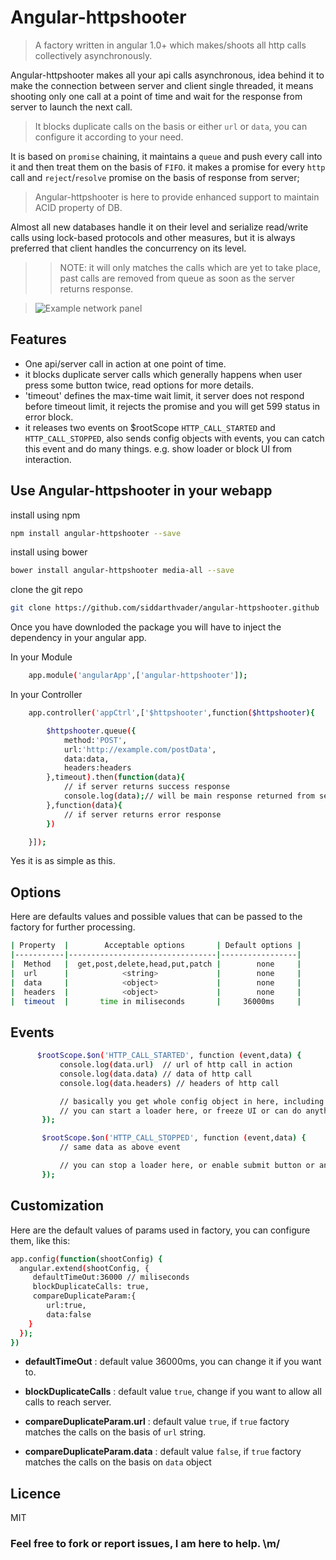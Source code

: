 # Angular-httpshooter
> A factory written in angular 1.0+ which makes/shoots all http calls collectively asynchronously.

Angular-httpshooter makes all your api calls asynchronous, idea behind it to make the connection between server and client single threaded, it means shooting only one call at a point of time and wait for the response from server to launch the next call.

> It blocks duplicate calls on the basis or either `url` or `data`, you can configure it according to your need.

It is based on `promise` chaining, it maintains a `queue` and push every call into it and then treat them on the basis of `FIFO`. it makes a promise for every `http` call and `reject`/`resolve` promise on the basis of response from server;

> Angular-httpshooter is here to provide enhanced support to maintain ACID property of DB.

Almost all new databases handle it on their level and serialize read/write calls using lock-based protocols and other measures, but it is always preferred that client handles the concurrency on its level.

>> NOTE: it will only matches the calls which are yet to take place, past calls are removed from queue as soon as the server returns response.


> ![Example network panel](http://i.imgur.com/7i9FSkZ.png)



## Features

* One api/server call in action at one point of time.
* it blocks duplicate server calls which generally happens when user press some button twice, read options for more details.
* 'timeout' defines the max-time wait limit, it server does not respond before timeout limit, it rejects the promise and you will get 599 status in error block.
* it releases two events on $rootScope `HTTP_CALL_STARTED` and `HTTP_CALL_STOPPED`, also sends config objects with events, you can catch this event and do many things. e.g. show loader or block UI from interaction.


## Use Angular-httpshooter in your webapp

install using npm
```bash
npm install angular-httpshooter --save
```

install using bower
```bash
bower install angular-httpshooter media-all --save
```

clone the git repo

```bash
git clone https://github.com/siddarthvader/angular-httpshooter.github
```

Once you have downloded the package you will have to inject the dependency in your angular app.

In your Module
````bash
    app.module('angularApp',['angular-httpshooter']);
````

In your Controller
````bash
    app.controller('appCtrl',['$httpshooter',function($httpshooter){

        $httpshooter.queue({
            method:'POST',
            url:'http://example.com/postData',
            data:data,
            headers:headers 
        },timeout).then(function(data){
            // if server returns success response
            console.log(data);// will be main response returned from server, stripped of all other data
        },function(data){
            // if server returns error response
        })

    }]);
````

Yes it is as simple as this.



## Options

Here are defaults values and possible values that can be passed to the factory for further processing.

````bash
| Property  |        Acceptable options       | Default options |
|-----------|---------------------------------|-----------------|
|  Method   |  get,post,delete,head,put,patch |        none     |
|  url      |            <string>             |        none     |
|  data     |            <object>             |        none     |
|  headers  |            <object>             |        none     |
|  timeout  |       time in miliseconds       |     36000ms     |

````

## Events
 

 ````bash
       $rootScope.$on('HTTP_CALL_STARTED', function (event,data) {
            console.log(data.url)  // url of http call in action
            console.log(data.data) // data of http call
            console.log(data.headers) // headers of http call

            // basically you get whole config object in here, including a promise
            // you can start a loader here, or freeze UI or can do anything
        });

        $rootScope.$on('HTTP_CALL_STOPPED', function (event,data) {
            // same data as above event

            // you can stop a loader here, or enable submit button or anything else
        });


 ````


## Customization

Here are the default values of params used in factory, you can configure them, like this:

````bash
app.config(function(shootConfig) {
  angular.extend(shootConfig, {
     defaultTimeOut:36000 // miliseconds
     blockDuplicateCalls: true,
     compareDuplicateParam:{
        url:true,
        data:false
    }
  });
})
````

* **defaultTimeOut** : default value 36000ms, you can change it if you want to.

* **blockDuplicateCalls** : default value `true`, change if you want to allow all calls to reach server.

* **compareDuplicateParam.url** : default value `true`, if `true` factory matches the calls on the basis of  `url` string.

* **compareDuplicateParam.data** : default value `false`, if `true` factory matches the calls on the basis on `data` object


## Licence

MIT

### Feel free to fork or report issues, I am here to help. \m/